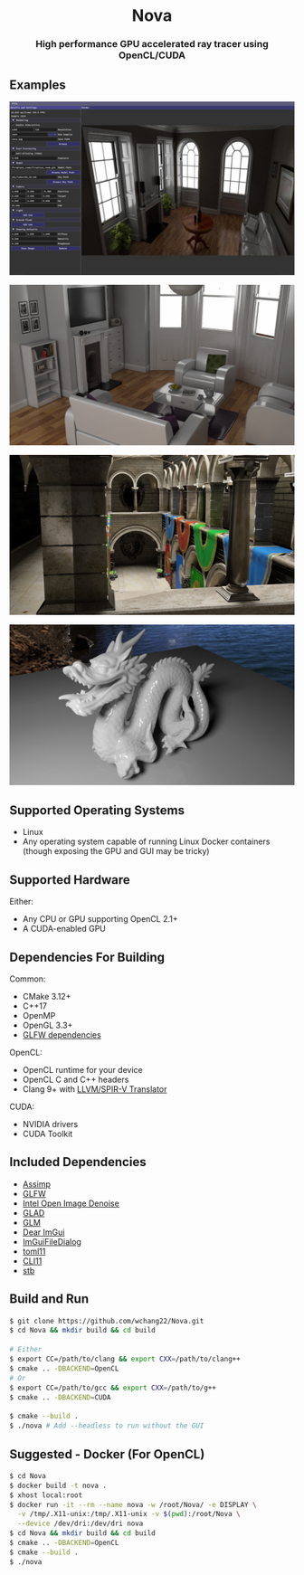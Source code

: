 <h1 align='center'>Nova</h1>
<h3 align='center'>High performance GPU accelerated ray tracer using OpenCL/CUDA</h3>

## Examples
<p align="center">
  <img src="examples/fireplace.jpg" alt="fireplace" />
</p>
<p align="center">
  <img src="examples/living_room.jpg" alt="LivingRoom" />
</p>
<p align="center">
  <img src="examples/sponza.jpg" alt="Sponza" />
</p>
<p align="center">
  <img src="examples/dragon.jpg" alt="Dragon" />
</p>

## Supported Operating Systems
* Linux
* Any operating system capable of running Linux Docker containers (though exposing the GPU and GUI may be tricky)

## Supported Hardware
Either:
* Any CPU or GPU supporting OpenCL 2.1+
* A CUDA-enabled GPU

## Dependencies For Building
Common:
* CMake 3.12+
* C++17
* OpenMP
* OpenGL 3.3+
* [GLFW dependencies](https://www.glfw.org/docs/3.3/compile.html#compile_deps)

OpenCL:
* OpenCL runtime for your device
* OpenCL C and C++ headers
* Clang 9+ with [LLVM/SPIR-V Translator](https://github.com/KhronosGroup/SPIRV-LLVM-Translator)

CUDA:
* NVIDIA drivers
* CUDA Toolkit

## Included Dependencies
* [Assimp](https://github.com/assimp/assimp)
* [GLFW](https://github.com/glfw/glfw)
* [Intel Open Image Denoise](https://www.openimagedenoise.org/downloads.html)
* [GLAD](https://github.com/Dav1dde/glad)
* [GLM](https://glm.g-truc.net/0.9.9/index.html)
* [Dear ImGui](https://github.com/ocornut/imgui)
* [ImGuiFileDialog](https://github.com/aiekick/ImGuiFileDialog)
* [toml11](https://github.com/ToruNiina/toml11)
* [CLI11](https://github.com/CLIUtils/CLI11)
* [stb](https://github.com/nothings/stb)

## Build and Run

```bash
$ git clone https://github.com/wchang22/Nova.git
$ cd Nova && mkdir build && cd build

# Either
$ export CC=/path/to/clang && export CXX=/path/to/clang++
$ cmake .. -DBACKEND=OpenCL
# Or
$ export CC=/path/to/gcc && export CXX=/path/to/g++
$ cmake .. -DBACKEND=CUDA

$ cmake --build .
$ ./nova # Add --headless to run without the GUI
```

## Suggested - Docker (For OpenCL)

```bash
$ cd Nova
$ docker build -t nova .
$ xhost local:root
$ docker run -it --rm --name nova -w /root/Nova/ -e DISPLAY \
  -v /tmp/.X11-unix:/tmp/.X11-unix -v $(pwd):/root/Nova \
  --device /dev/dri:/dev/dri nova
$ cd Nova && mkdir build && cd build
$ cmake .. -DBACKEND=OpenCL
$ cmake --build .
$ ./nova
```

